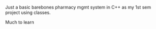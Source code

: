 Just a basic barebones pharmacy mgmt system in C++ as my 1st sem project using classes.

Much to learn

